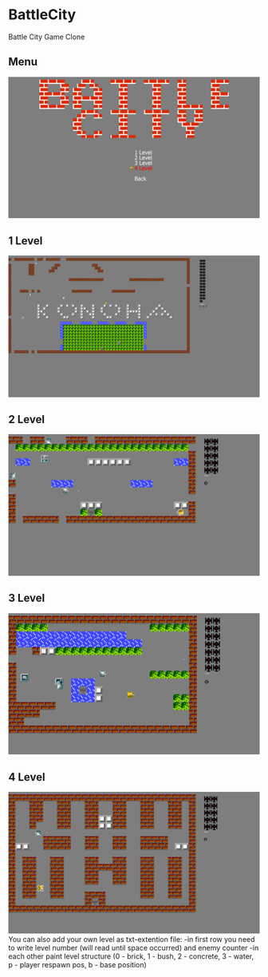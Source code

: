 # BattleCity
Battle City Game Clone
## Menu
![Alt text](/screenshots/menu.png?raw=true "Menu")
## 1 Level
![Alt text](/screenshots/1_level.png?raw=true "1 Level")
## 2 Level
![Alt text](/screenshots/2_level.png?raw=true "2 Level")
## 3 Level
![Alt text](/screenshots/3_level.png?raw=true "3 Level")
## 4 Level
![Alt text](/screenshots/4_level.png?raw=true "4 Level")
You can also add your own level as txt-extention file:
-in first row you need to write level number (will read until space occurred) and enemy counter
-in each other paint level structure (0 - brick, 1 - bush, 2 - concrete, 3 - water, p - player respawn pos, b - base position)
